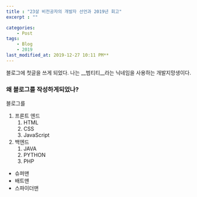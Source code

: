 ```yaml
---
title : "23살 비전공자의 개발자 선언과 2019년 회고"
excerpt : ""

categories:
    - Post
tags:
    - Blog
    - 2019
last_modified_at: 2019-12-27 10:11 PM**
---
```

블로그에 첫글을 쓰게 되었다. 나는 __범티티__라는 닉네임을 사용하는 개발지망생이다.  

### 왜 블로그를 작성하게되었나?
블로그를
1. 프론트 엔드
    1. HTML
    2. CSS
    3. JavaScript
2. 백엔드
    1. JAVA
    2. PYTHON
    3. PHP

+ 슈퍼맨
+ 배트맨
+ 스파이더맨
